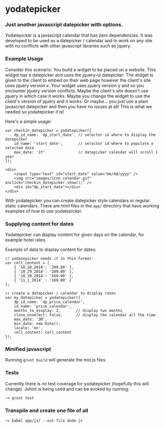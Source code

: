 # yodatepicker

### Just another javascript datepicker with options.
Yodatepicker is a javascript calendar that has zero dependencies. It was developed to be used as
a datepicker / calendar and to work on any site with no conflicts with other javascript libraries
such as jquery.

### Example Usage
Consider this scenario: You build a widget to be placed on a website. This widget has a datepicker
and uses the jquery-ui datepicker.  The widget is given to the client to embed on their web page
however the client's site uses jquery version x.  Your widget uses jquery version y and so you
encounter jquery version conflicts.  Maybe the client's site doesn't use jquery in which case it
works.  Maybe you change the widget to use the client's version of jquery and it works. Or maybe...
you just use a plain javascript datepicker and then you have no issues at all!  This is what we
needed so yodatepicker it is!

Here's a simple usage:
```
var checkin_datepicker = yodatepicker({
    dp_id_name: 'dp_start_date', // selector id where to display the datepicker
    id_name: 'start_date',       // selector id where to populate a selected date
    max_date: '1Y'               // datepicker calendar will scroll 1 year
});
```

```
<div>
    <input type="text" id="start_date" value="mm/dd/yyyy" />
    <img src="images/icon_calendar.gif" onclick="checkin_datepicker.show();" />
    <div id="dp_start_date"></div>
</div>
```
With yodatepicker you can create datepicker style calendars or regular static calendars.  There
are html files in the `app/` directory that have working examples of how to use yodatepicker.


### Supplying content for dates
Yodatepicker can display content for given days on the calendar, for example hotel rates.

Example of data to display content for dates:
```
// yodatepicker needs it in this format:
var cell_content = [
    { '10_28_2014': '209.00' },
    { '10_29_2014': '189.00' },
    { '10_30_2014': '169.00' },
    { '11_1_2014' : '169.00' }
];

// create a datepicker / calendar to display rates
var my_datepicker = yodatepicker({
    dp_id_name: 'dp_price_calendar',
    id_name: 'price_calendar',
    months_to_display: 2,       // display two months
    close_onselect: false,      // display the calendar all the time
    max_date: '3M',
    min_date: new Date(),
    locale: 'en',
    cell_content: cell_content
});
```

### Minified javascript
Running `grunt build` will generate the min.js files.

### Tests
Currently there is no test coverage for yodatepicker (hopefully this will change).
Jshint is being used and can be evoked by running:
```
~> grunt test
```

### Transpile and create one file of all
```
~> babel app/js/ --out-file dude.js

```
